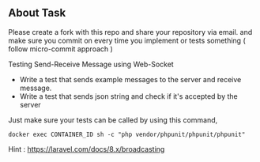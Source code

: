 ## About Task

Please create a fork with this repo and share your repository via email. and make sure you commit on every time you implement or tests something ( follow micro-commit approach )

Testing Send-Receive Message using Web-Socket 

- Write a test that sends example messages to the server and receive message. 
- Write a test that sends json string and check if it's accepted by the server


Just make sure your tests can be called by using this command,

``` docker exec CONTAINER_ID sh -c "php vendor/phpunit/phpunit/phpunit" ```

Hint : https://laravel.com/docs/8.x/broadcasting